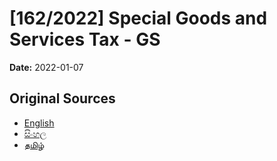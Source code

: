 # [162/2022] Special Goods and Services Tax - GS

**Date:** 2022-01-07

## Original Sources

- [English](https://documents.gov.lk/view/bills/2022/1/162-2022_E.pdf)
- [සිංහල](https://documents.gov.lk/view/bills/2022/1/162-2022_S.pdf)
- [தமிழ்](https://documents.gov.lk/view/bills/2022/1/162-2022_T.pdf)
